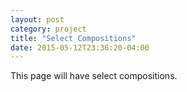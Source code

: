 ```yaml
---
layout: post
category: project
title: "Select Compositions"
date: 2015-05-12T23:36:20-04:00
---
```


This page will have select compositions.